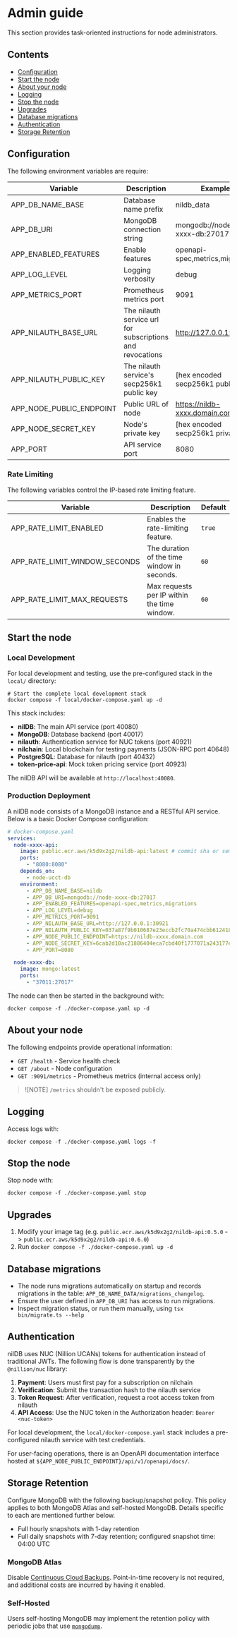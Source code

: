 # Admin guide

This section provides task-oriented instructions for node administrators.

## Contents

- [Configuration](#configuration)
- [Start the node](#start-the-node)
- [About your node](#about-your-node)
- [Logging](#logging)
- [Stop the node](#stop-the-node)
- [Upgrades](#upgrades)
- [Database migrations](#database-migrations)
- [Authentication](#authentication)
- [Storage Retention](#storage-retention)

## Configuration

The following environment variables are require:

| Variable                 | Description                                               | Example                             |
|--------------------------|-----------------------------------------------------------|-------------------------------------|
| APP_DB_NAME_BASE         | Database name prefix                                      | nildb_data                          |
| APP_DB_URI               | MongoDB connection string                                 | mongodb://node-xxxx-db:27017        |
| APP_ENABLED_FEATURES     | Enable features                                           | openapi-spec,metrics,migrations     |
| APP_LOG_LEVEL            | Logging verbosity                                         | debug                               |
| APP_METRICS_PORT         | Prometheus metrics port                                   | 9091                                |
| APP_NILAUTH_BASE_URL     | The nilauth service url for subscriptions and revocations | http://127.0.0.1:30921              |
| APP_NILAUTH_PUBLIC_KEY   | The nilauth service's secp256k1 public key                | [hex encoded secp256k1 public key]  |
| APP_NODE_PUBLIC_ENDPOINT | Public URL of node                                        | https://nildb-xxxx.domain.com       |
| APP_NODE_SECRET_KEY      | Node's private key                                        | [hex encoded secp256k1 private key] |
| APP_PORT                 | API service port                                          | 8080                                |

### Rate Limiting

The following variables control the IP-based rate limiting feature.

| Variable                        | Description                                     | Default |
|---------------------------------|-------------------------------------------------|---------|
| APP_RATE_LIMIT_ENABLED          | Enables the rate-limiting feature.              | `true`  |
| APP_RATE_LIMIT_WINDOW_SECONDS   | The duration of the time window in seconds.     | `60`    |
| APP_RATE_LIMIT_MAX_REQUESTS     | Max requests per IP within the time window.     | `60`    |

## Start the node

### Local Development

For local development and testing, use the pre-configured stack in the `local/` directory:

```shell
# Start the complete local development stack
docker compose -f local/docker-compose.yaml up -d
```

This stack includes:
- **nilDB**: The main API service (port 40080)
- **MongoDB**: Database backend (port 40017)
- **nilauth**: Authentication service for NUC tokens (port 40921)
- **nilchain**: Local blockchain for testing payments (JSON-RPC port 40648)
- **PostgreSQL**: Database for nilauth (port 40432)
- **token-price-api**: Mock token pricing service (port 40923)

The nilDB API will be available at `http://localhost:40080`.

### Production Deployment

A nilDB node consists of a MongoDB instance and a RESTful API service. Below is a basic Docker Compose configuration:

```yaml
# docker-compose.yaml
services:
  node-xxxx-api:
    image: public.ecr.aws/k5d9x2g2/nildb-api:latest # commit sha or semver
    ports:
      - "8080:8080"
    depends_on:
      - node-ucct-db
    environment:
      - APP_DB_NAME_BASE=nildb
      - APP_DB_URI=mongodb://node-xxxx-db:27017
      - APP_ENABLED_FEATURES=openapi-spec,metrics,migrations
      - APP_LOG_LEVEL=debug
      - APP_METRICS_PORT=9091
      - APP_NILAUTH_BASE_URL=http://127.0.0.1:30921
      - APP_NILAUTH_PUBLIC_KEY=037a87f9b010687e23eccb2fc70a474cbb612418cb513a62289eaed6cf1f11ac6b
      - APP_NODE_PUBLIC_ENDPOINT=https://nildb-xxxx.domain.com
      - APP_NODE_SECRET_KEY=6cab2d10ac21886404eca7cbd40f1777071a243177eae464042885b391412b4e
      - APP_PORT=8080

  node-xxxx-db:
    image: mongo:latest
    ports:
      - "37011:27017"
```

The node can then be started in the background with:

```shell
docker compose -f ./docker-compose.yaml up -d
```

## About your node

The following endpoints provide operational information:

- `GET /health` - Service health check
- `GET /about` - Node configuration
- `GET :9091/metrics` - Prometheus metrics (internal access only)

> ![NOTE]
> `/metrics` shouldn't be exposed publicly. 

## Logging

Access logs with:

```shell
docker compose -f ./docker-compose.yaml logs -f
```

## Stop the node

Stop node with:

```shell
docker compose -f ./docker-compose.yaml stop
```

## Upgrades

1. Modify your image tag (e.g. `public.ecr.aws/k5d9x2g2/nildb-api:0.5.0` -> `public.ecr.aws/k5d9x2g2/nildb-api:0.6.0`)
2. Run `docker compose -f ./docker-compose.yaml up -d`

## Database migrations

- The node runs migrations automatically on startup and records migrations in the table: `APP_DB_NAME_DATA/migrations_changelog`.
- Ensure the user defined in `APP_DB_URI` has access to run migrations.
- Inspect migration status, or run them manually, using `tsx bin/migrate.ts --help`

## Authentication

nilDB uses NUC (Nillion UCANs) tokens for authentication instead of traditional JWTs. The following flow is done transparently by the `@nillion/nuc` library:

1. **Payment**: Users must first pay for a subscription on nilchain
2. **Verification**: Submit the transaction hash to the nilauth service
3. **Token Request**: After verification, request a root access token from nilauth
4. **API Access**: Use the NUC token in the Authorization header: `Bearer <nuc-token>`

For local development, the `local/docker-compose.yaml` stack includes a pre-configured nilauth service with test credentials.

For user-facing operations, there is an OpenAPI documentation interface hosted at `${APP_NODE_PUBLIC_ENDPOINT}/api/v1/openapi/docs/`.

## Storage Retention

Configure MongoDB with the following backup/snapshot policy. This policy applies to both MongoDB Atlas and self-hosted MongoDB. Details specific to each are mentioned further below.

* Full hourly snapshots with 1-day retention
* Full daily snapshots with 7-day retention; configured snapshot time: 04:00 UTC

### MongoDB Atlas

Disable [Continuous Cloud Backups][continuous-backups]. Point-in-time recovery is not required, and additional costs are incurred by having it enabled.

### Self-Hosted

Users self-hosting MongoDB may implement the retention policy with periodic jobs that use [`mongodump`][mongodump].

[continuous-backups]: https://www.mongodb.com/docs/atlas/recover-pit-continuous-cloud-backup/
[mongodump]: https://www.mongodb.com/docs/database-tools/mongodump/
